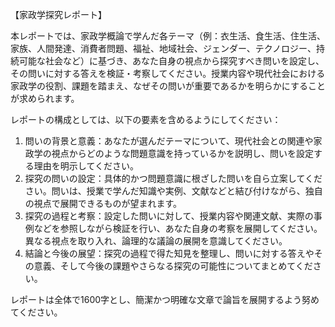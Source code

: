 【家政学探究レポート】

本レポートでは、家政学概論で学んだ各テーマ（例：衣生活、食生活、住生活、家族、人間発達、消費者問題、福祉、地域社会、ジェンダー、テクノロジー、持続可能な社会など）に基づき、あなた自身の視点から探究すべき問いを設定し、その問いに対する答えを検証・考察してください。授業内容や現代社会における家政学の役割、課題を踏まえ、なぜその問いが重要であるかを明らかにすることが求められます。

レポートの構成としては、以下の要素を含めるようにしてください：
1. 問いの背景と意義：あなたが選んだテーマについて、現代社会との関連や家政学の視点からどのような問題意識を持っているかを説明し、問いを設定する理由を明示してください。
2. 探究の問いの設定：具体的かつ問題意識に根ざした問いを自ら立案してください。問いは、授業で学んだ知識や実例、文献などと結び付けながら、独自の視点で展開できるものが望まれます。
3. 探究の過程と考察：設定した問いに対して、授業内容や関連文献、実際の事例などを参照しながら検証を行い、あなた自身の考察を展開してください。異なる視点を取り入れ、論理的な議論の展開を意識してください。
4. 結論と今後の展望：探究の過程で得た知見を整理し、問いに対する答えやその意義、そして今後の課題やさらなる探究の可能性についてまとめてください。

レポートは全体で1600字とし、簡潔かつ明確な文章で論旨を展開するよう努めてください。